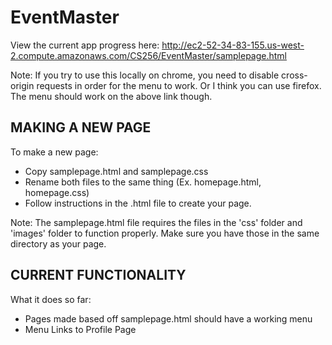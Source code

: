 # EventMaster
View the current app progress here:
http://ec2-52-34-83-155.us-west-2.compute.amazonaws.com/CS256/EventMaster/samplepage.html

Note: If you try to use this locally on chrome, you need to disable cross-origin requests in order for the menu to work. Or I think you can use firefox.
<br>
The menu should work on the above link though.

MAKING A NEW PAGE
-----------------------

To make a new page:
  <ul>
    <li> Copy samplepage.html and samplepage.css
    <li> Rename both files to the same thing (Ex. homepage.html, homepage.css)
    <li> Follow instructions in the .html file to create your page.
  </ul>

Note: The samplepage.html file requires the files in the 'css' folder and 'images' folder to function properly. 
      Make sure you have those in the same directory as your page.

CURRENT FUNCTIONALITY
-----------------------
What it does so far:
  <ul>
    <li> Pages made based off samplepage.html should have a working menu
    <li> Menu Links to Profile Page
  </ul>
